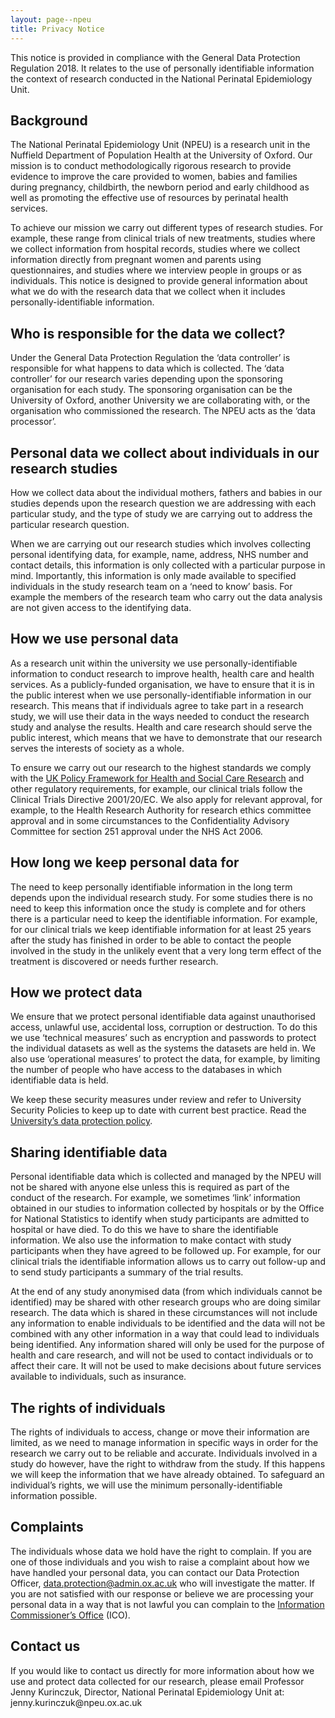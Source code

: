 ```yaml
---
layout: page--npeu
title: Privacy Notice
---
```

  
<p>This notice is provided in compliance with the General Data Protection Regulation 2018. It relates to the use of personally identifiable information the context of research conducted in the National Perinatal Epidemiology Unit.</p>

<h2>Background</h2>

<p>The National Perinatal Epidemiology Unit (NPEU) is a research unit in the Nuffield Department of Population Health at the University of Oxford. Our mission is to conduct methodologically rigorous research to provide evidence to improve the care provided to women, babies and families during pregnancy, childbirth, the newborn period and early childhood as well as promoting the effective use of resources by perinatal health services.</p>

<p>To achieve our mission we carry out different types of research studies. For example, these range from clinical trials of new treatments, studies where we collect information from hospital records, studies where we collect information directly from pregnant women and parents using questionnaires, and studies where we interview people in groups or as individuals. This notice is designed to provide general information about what we do with the research data that we collect when it includes personally-identifiable information.</p>

<h2>Who is responsible for the data we collect?</h2>

<p>Under the General Data Protection Regulation the ‘data controller’ is responsible for what happens to data which is collected. The ‘data controller’ for our research varies depending upon the sponsoring organisation for each study. The sponsoring organisation can be the University of Oxford, another University we are collaborating with, or the organisation who commissioned the research. The NPEU acts as the ‘data processor’.</p>

<h2>Personal data we collect about individuals in our research studies</h2>

<p>How we collect data about the individual mothers, fathers and babies in our studies depends upon the research question we are addressing with each particular study, and the type of study we are carrying out to address the particular research question.</p>

<p>When we are carrying out our research studies which involves collecting personal identifying data, for example, name, address, NHS number and contact details, this information is only collected with a particular purpose in mind. Importantly, this information is only made available to specified individuals in the study research team on a ‘need to know’ basis. For example the members of the research team who carry out the data analysis are not given access to the identifying data.</p>

<h2>How we use personal data</h2>

<p>As a research unit within the university we use personally-identifiable information to conduct research to improve health, health care and health services. As a publicly-funded organisation, we have to ensure that it is in the public interest when we use personally-identifiable information in our research. This means that if individuals agree to take part in a research study, we will use their data in the ways needed to conduct the research study and analyse the results. Health and care research should serve the public interest, which means that we have to demonstrate that our research serves the interests of society as a whole.</p>

<p>To ensure we carry out our research to the highest standards we comply with the <a href="https://www.hra.nhs.uk/planning-and-improving-research/policies-standards-legislation/uk-policy-framework-health-social-care-research/">UK Policy Framework for Health and Social Care Research</a> and other regulatory requirements, for example, our clinical trials follow the Clinical Trials Directive 2001/20/EC. We also apply for relevant approval, for example, to the Health Research Authority for research ethics committee approval and in some circumstances to the Confidentiality Advisory Committee for section 251 approval under the NHS Act 2006.</p>

<h2>How long we keep personal data for</h2>

<p>The need to keep personally identifiable information in the long term depends upon the individual research study. For some studies there is no need to keep this information once the study is complete and for others there is a particular need to keep the identifiable information. For example, for our clinical trials we keep identifiable information for at least 25 years after the study has finished in order to be able to contact the people involved in the study in the unlikely event that a very long term effect of the treatment is discovered or needs further research.</p>

<h2>How we protect data</h2>

<p>We ensure that we protect personal identifiable data against unauthorised access, unlawful use, accidental loss, corruption or destruction. To do this we use ‘technical measures’ such as encryption and passwords to protect the individual datasets as well as the systems the datasets are held in. We also use ‘operational measures’ to protect the data, for example, by limiting the number of people who have access to the databases in which identifiable data is held.</p>

<p>We keep these security measures under review and refer to University Security Policies to keep up to date with current best practice. Read the <a href="http://www.admin.ox.ac.uk/councilsec/compliance/gdpr/universitypolicyondataprotection/" rel="external">University’s data protection policy</a>.</p>

<h2>Sharing identifiable data</h2>

<p>Personal identifiable data which is collected and managed by the NPEU will not be shared with anyone else unless this is required as part of the conduct of the research. For example, we sometimes ‘link’ information obtained in our studies to information collected by hospitals or by the Office for National Statistics to identify when study participants are admitted to hospital or have died. To do this we have to share the identifiable information. We also use the information to make contact with study participants when they have agreed to be followed up. For example, for our clinical trials the identifiable information allows us to carry out follow-up and to send study participants a summary of the trial results.</p>

<p>At the end of any study anonymised data (from which individuals cannot be identified) may be shared with other research groups who are doing similar research. The data which is shared in these circumstances will not include any information to enable individuals to be identified and the data will not be combined with any other information in a way that could lead to individuals being identified. Any information shared will only be used for the purpose of health and care research, and will not be used to contact individuals or to affect their care. It will not be used to make decisions about future services available to individuals, such as insurance.</p>

<h2>The rights of individuals</h2>

<p>The rights of individuals to access, change or move their information are limited, as we need to manage information in specific ways in order for the research we carry out to be reliable and accurate. Individuals involved in a study do however, have the right to withdraw from the study. If this happens we will keep the information that we have already obtained. To safeguard an individual’s rights, we will use the minimum personally-identifiable information possible.</p>

<h2>Complaints</h2>

<p>The individuals whose data we hold have the right to complain. If you are one of those individuals and you wish to raise a complaint about how we have handled your personal data, you can contact our Data Protection Officer, <a href="mailto:data.protection@admin.ox.ac.uk">data.protection@admin.ox.ac.uk</a> who will investigate the matter. If you are not satisfied with our response or believe we are processing your personal data in a way that is not lawful you can complain to the <a href="https://ico.org.uk/concerns/handling" rel="external">Information Commissioner’s Office</a> (ICO).</p>

<h2>Contact us</h2>

<p>If you would like to contact us directly for more information about how we use and protect data collected for our research, please email Professor Jenny Kurinczuk, Director, National Perinatal Epidemiology Unit at: jenny.kurinczuk@npeu.ox.ac.uk</p>


